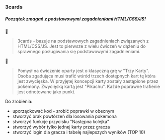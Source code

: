 ### 3cards
##### Początek zmagań z podstawowymi zagadnieniami HTML/CSS/JS!

:page_facing_up:
> 3cards - bazuje na podstawowych zagadnieniach związanych z HTML/CSS/JS. 
> Jest to pierwsze z wielu ćwiczeń w dążeniu do sprawnego posługiwania się podstawowymi zagadnieniami. 

:ledger:
> Pomysł na ćwiczenie oparty jest o klasyczną grę w "Trzy Karty".
> Osoba zgadująca musi trafić wśród trzech dostępnych kart tę która jest zwycięska. 
> W przyjętej koncepcji karty zostały zastąpione przez pokemony. Zwycięską kartą jest "Pikachu". 
> Każde poprawne trafienie jest odnotowane jako punkt.

Do zrobienia:
* uporządkować kod - zrobić poprawki w obecnym 
* stworzyć brak powtórzeń dla losowania pokemona
* stworzyć funkcje przycisku "Następna kolejka"
* stworzyć wybór tylko jednej karty przez gracza
* stworzyć login dla gracza i tabelę najlepszych wyników (TOP 10)